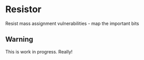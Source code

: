 # Resistor
Resist mass assignment vulnerabilities - map the important bits

## Warning
This is work in progress. Really!
